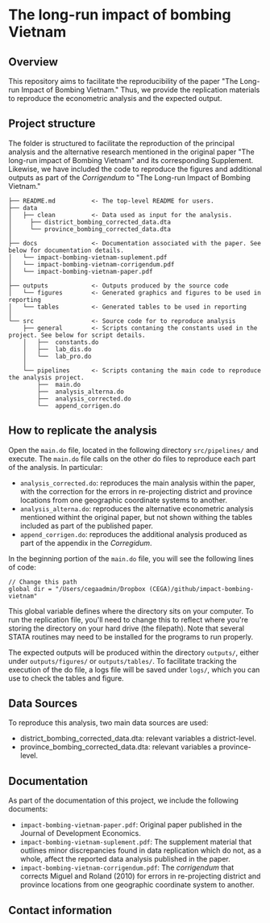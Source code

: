 # The long-run impact of bombing Vietnam

## Overview

This repository aims to facilitate the reproducibility of the paper "The Long-run Impact of Bombing Vietnam." Thus, we provide the replication materials to reproduce the econometric analysis and the expected output.

## Project structure

The folder is structured to facilitate the reproduction of the principal analysis and the alternative research mentioned in the original paper "The long-run impact of Bombing Vietnam" and its corresponding Supplement. Likewise, we have included the code to reproduce the figures and additional outputs as part of the *Corrigendum* to "The Long-run Impact of Bombing Vietnam."

```
├── README.md          <- The top-level README for users.
├── data
│   ├── clean          <- Data used as input for the analysis.
│     ├── district_bombing_corrected_data.dta
│     └── province_bombing_corrected_data.dta
│
├── docs               <- Documentation associated with the paper. See below for documentation details.
│   └── impact-bombing-vietnam-suplement.pdf   
│   └── impact-bombing-vietnam-corrigendum.pdf   
│   └── impact-bombing-vietnam-paper.pdf    
│
├── outputs            <- Outputs produced by the source code
│   └── figures        <- Generated graphics and figures to be used in reporting
│   └── tables         <- Generated tables to be used in reporting
│
└── src                <- Source code for to reproduce analysis
    ├── general        <- Scripts contaning the constants used in the project. See below for script details.
    │   ├──  constants.do
    │   ├──  lab_dis.do
    │   └──  lab_pro.do
    │
    └── pipelines      <- Scripts contaning the main code to reproduce the analysis project. 
        ├──  main.do
        ├──  analysis_alterna.do
        ├──  analysis_corrected.do
        └──  append_corrigen.do 

```

## How to replicate the analysis  

Open the `main.do` file, located in the following directory `src/pipelines/` and execute. The `main.do` file calls on the other do files to reproduce each part of the analysis. In particular:

+ `analysis_corrected.do`: reproduces the main analysis within the paper, with the correction for the errors in re-projecting district and province locations from one geographic coordinate systems to another. 
+ `analysis_alterna.do`: reproduces the alternative econometric analysis mentioned withint the original paper, but not shown withing the tables included as part of the published paper.
+ `append_corrigen.do`: reproduces the additional analysis produced as part of the appendix in the *Corregidum*.

In the beginning portion of the `main.do` file, you will see the following lines of code:

```{do}
// Change this path
global dir = "/Users/cegaadmin/Dropbox (CEGA)/github/impact-bombing-vietnam"
```

This global variable defines where the directory sits on your computer. To run the replication file, you'll need to change this to reflect where you're storing the directory on your hard drive (the filepath). Note that several STATA routines may need to be installed for the programs to run properly. 

The expected outputs will be produced within the directory `outputs/`, either under `outputs/figures/` or `outputs/tables/`. To facilitate tracking the execution of the do file, a logs file will be saved under `logs/`, which you can use to check the tables and figure. 

## Data Sources

To reproduce this analysis, two main data sources are used:
+ district_bombing_corrected_data.dta: relevant variables a district-level.
+ province_bombing_corrected_data.dta: relevant variables a province-level.

## Documentation

As part of the documentation of this project, we include the following documents:
+ `impact-bombing-vietnam-paper.pdf`: Original paper published in the Journal of Development Economics.
+ `impact-bombing-vietnam-suplement.pdf`: The supplement material that outlines minor discrepancies found in data replication which do not, as a whole, affect the reported data analysis published in the paper.
+ `impact-bombing-vietnam-corrigendum.pdf`: The *corrigendum* that corrects Miguel and Roland (2010) for errors in re-projecting district and
province locations from one geographic coordinate system to another. 

## Contact information

	